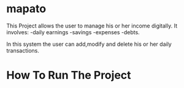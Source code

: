 # mapato
This Project allows the user to manage his or her income digitally.
It involves:
-daily earnings
-savings
-expenses
-debts.

In this system the user can add,modify and delete his or her daily transactions.

# How To Run The Project


